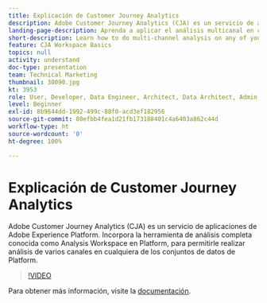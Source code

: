 ```yaml
---
title: Explicación de Customer Journey Analytics
description: Adobe Customer Journey Analytics (CJA) es un servicio de aplicaciones de Adobe Experience Platform. Incorpora la herramienta de análisis completa conocida como Analysis Workspace en Platform, para permitirle realizar análisis de varios canales en cualquiera de los conjuntos de datos de Platform.
landing-page-description: Aprenda a aplicar el análisis multicanal en cualquiera de los conjuntos de datos de Experience Platform.
short-description: Learn how to do multi-channel analysis on any of your Experience Platform data sets.
feature: CJA Workspace Basics
topics: null
activity: understand
doc-type: presentation
team: Technical Marketing
thumbnail: 30090.jpg
kt: 3953
role: User, Developer, Data Engineer, Architect, Data Architect, Admin, Leader
level: Beginner
exl-id: 8b9644dd-1992-499c-88f0-acd3ef182956
source-git-commit: 80efbb4fea1d21fb173188401c4a6403a862c44d
workflow-type: ht
source-wordcount: '0'
ht-degree: 100%

---
```


# Explicación de Customer Journey Analytics

Adobe Customer Journey Analytics (CJA) es un servicio de aplicaciones de Adobe Experience Platform. Incorpora la herramienta de análisis completa conocida como Analysis Workspace en Platform, para permitirle realizar análisis de varios canales en cualquiera de los conjuntos de datos de Platform.

>[!VIDEO](https://video.tv.adobe.com/v/30090/?quality=12&enable10seconds=on&speedcontrol=on)

Para obtener más información, visite la [documentación](https://experienceleague.adobe.com/docs/analytics-platform/using/cja-landing.html?lang=es).
